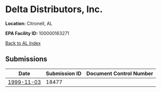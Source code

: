 # Delta Distributors, Inc.

**Location:** Citronell, AL

**EPA Facility ID:** 100000163271

[Back to AL Index](../../index.md)

## Submissions

| Date | Submission ID | Document Control Number |
|------|--------------|-------------------------|
| [1999-11-03](submissions/18477.md) | 18477 |  |
